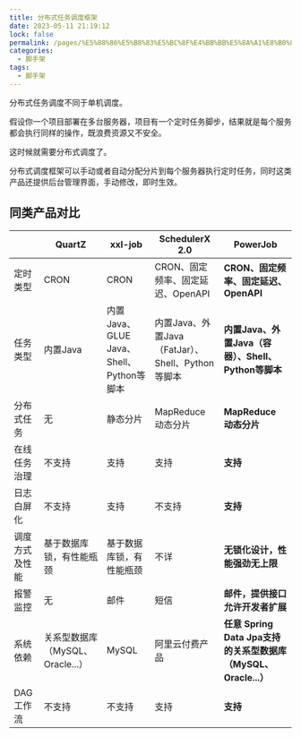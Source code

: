 ```yaml
---
title: 分布式任务调度框架
date: 2023-05-11 21:19:12
lock: false
permalink: /pages/%E5%88%86%E5%B8%83%E5%BC%8F%E4%BB%BB%E5%8A%A1%E8%B0%83%E5%BA%A6%E6%A1%86%E6%9E%B6
categories:
  - 脚手架
tags:
  - 脚手架
---
```

分布式任务调度不同于单机调度。

假设你一个项目部署在多台服务器，项目有一个定时任务脚步，结果就是每个服务都会执行同样的操作，既浪费资源又不安全。

这时候就需要分布式调度了。

分布式调度框架可以手动或者自动分配分片到每个服务器执行定时任务，同时这类产品还提供后台管理界面，手动修改，即时生效。

## 同类产品对比

|                | QuartZ                           | xxl-job                                  | SchedulerX 2.0                                    | **PowerJob**                                                 |
| -------------- | -------------------------------- | ---------------------------------------- | ------------------------------------------------- | ------------------------------------------------------------ |
| 定时类型       | CRON                             | CRON                                     | CRON、固定频率、固定延迟、OpenAPI                 | **CRON、固定频率、固定延迟、OpenAPI**                        |
| 任务类型       | 内置Java                         | 内置Java、GLUE Java、Shell、Python等脚本 | 内置Java、外置Java（FatJar）、Shell、Python等脚本 | **内置Java、外置Java（容器）、Shell、Python等脚本**          |
| 分布式任务     | 无                               | 静态分片                                 | MapReduce 动态分片                                | **MapReduce 动态分片**                                       |
| 在线任务治理   | 不支持                           | 支持                                     | 支持                                              | **支持**                                                     |
| 日志白屏化     | 不支持                           | 支持                                     | 不支持                                            | **支持**                                                     |
| 调度方式及性能 | 基于数据库锁，有性能瓶颈         | 基于数据库锁，有性能瓶颈                 | 不详                                              | **无锁化设计，性能强劲无上限**                               |
| 报警监控       | 无                               | 邮件                                     | 短信                                              | **邮件，提供接口允许开发者扩展**                             |
| 系统依赖       | 关系型数据库（MySQL、Oracle...） | MySQL                                    | 阿里云付费产品                                    | **任意 Spring Data Jpa支持的关系型数据库（MySQL、Oracle...）** |
| DAG 工作流     | 不支持                           | 不支持                                   | 支持                                              | **支持**                                                     |